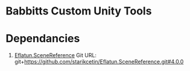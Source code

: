 # Babbitts Custom Unity Tools

# Dependancies
1. [Eflatun.SceneReference](https://github.com/starikcetin/Eflatun.SceneReference)
   Git URL: git+https://github.com/starikcetin/Eflatun.SceneReference.git#4.0.0

